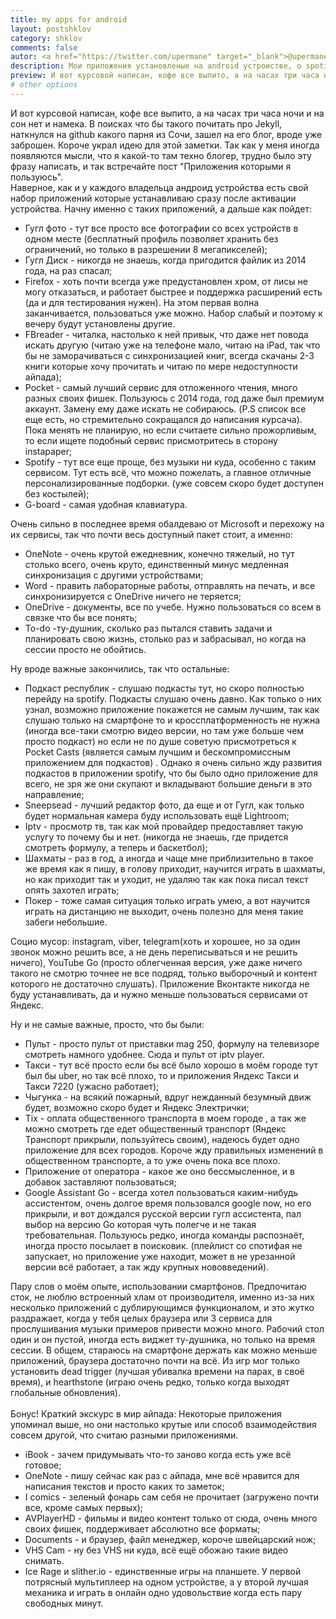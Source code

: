 ```yaml
---
title: my apps for android
layout: postshklov
category: shklov
comments: false
autor: <a href="https://twitter.com/upermane" target="_blank">@upermane</a>
description: Мои приложения установленые на android устроистве, о spotify, нашумевших подкастах, о тупости.
preview: И вот курсовой написан, кофе все выпито, а на часах три часа ночи и на сон нет и намека. В поисках что бы такого почитать про Jekyll, наткнулся на github какого парня из Сочи, зашел на его блог, вроде уже заброшен. Короче украл идею для этой заметки. Так как у меня иногда появляются мысли, что я какой-то там техно блогер, трудно было эту фразу написать, и так встречайте пост "Приложения которыми я пользуюсь".
# other options
---
```

И вот курсовой написан, кофе все выпито, а на часах три часа ночи и на сон нет и намека. В поисках что бы такого почитать про Jekyll, наткнулся на github какого парня из Сочи, зашел на его блог, вроде уже заброшен. Короче украл идею для этой заметки. Так как у меня иногда появляются мысли, что я какой-то там техно блогер, трудно было эту фразу написать, и так встречайте пост "Приложения которыми я пользуюсь".
<br>
Наверное, как и у каждого владельца андроид устройства есть свой набор приложений которые устанавливаю сразу после активации устройства. 
Начну именно с таких приложений, а дальше как пойдет: 
* Гугл фото - тут все просто все фотографии со всех устройств в одном месте (бесплатный профиль позволяет хранить без ограничений, но только в разрешении 8 мегапикселей);
* Гугл Диск - никогда не знаешь, когда пригодится файлик из 2014 года, на раз спасал;
* Firefox - хоть почти всегда уже предустановлен хром, от лисы не могу отказаться, и работает быстрее и поддержка расширений есть (да и для тестирования нужен).
На этом первая волна заканчивается, пользоваться уже можно. Набор слабый и поэтому к вечеру будут установлены другие. 
* FBreader - читалка, настолько к ней привык, что даже нет повода искать другую (читаю уже на телефоне мало, читаю на iPad, так что бы не заморачиваться с синхронизацией книг, всегда скачаны 2-3 книги которые хочу прочитать и читаю по мере недоступности айпада);
* Pocket - самый лучший сервис для отложенного чтения, много разных своих фишек. Пользуюсь с 2014 года, год даже был премиум аккаунт. Замену ему даже искать не собираюсь. (P.S список все еще есть, но стремительно сокращался до написания курсача). Пока менять не планирую, но если считаете сильно прожорливым, то если ищете подобный сервис присмотритесь в сторону instapaper;
* Spotify - тут все еще проще, без музыки ни куда, особенно с таким сервисом. Тут есть всё, что можно пожелать, а главное отличные персонализированные подборки.  (уже совсем скоро будет доступен без костылей);
* G-board - самая удобная клавиатура.

Очень сильно в последнее время обалдеваю от Microsoft и перехожу на их сервисы, так что почти весь доступный пакет стоит, а именно:
* OneNote - очень крутой ежедневник, конечно тяжелый, но тут столько всего, очень круто, единственный минус медленная синхронизация с другими устройствами;
* Word - править лабораторные работы, отправлять на печать, и все синхронизируется с ОneDrive ничего не теряется;
* OneDrive - документы, все по учебе. Нужно пользоваться со всем в связке что бы все понять;
* To-do -ту-душник, сколько раз пытался ставить задачи и планировать свою жизнь, столько раз и забрасывал, но когда на сессии просто не обойтись.

Ну вроде важные закончились, так что остальные:
* Подкаст республик - слушаю подкасты тут, но скоро полностью перейду на spotify. Подкасты слушаю очень давно. Как только о них узнал, возможно приложение покажется не самым лучшим, так как слушаю только на смартфоне то и 
кроссплатформенность не нужна (иногда все-таки смотрю видео версии, но там уже больше чем просто подкаст) но если не по душе советую присмотреться к Pocket Casts (является самым лучшим и бескомпромиссным приложением для подкастов) . Однако я очень сильно жду развития подкастов в приложении spotify, что бы было одно приложение для всего, не зря же они скупают и вкладывают большие деньги в это направление;
* Sneepsead - лучший редактор фото, да еще и от Гугл, как только будет нормальная камера буду использовать ещё Lightroom;
* Iptv - просмотр тв, так как мой провайдер предоставляет такую услугу то почему бы и нет. (никогда не знаешь, где придется смотреть формулу, а теперь и баскетбол);
* Шахматы - раз в год, а иногда и чаще мне приблизительно в такое же время как я пишу, в голову приходит, научится играть в шахматы, но как приходит так и уходит, не удаляю так как пока писал текст опять захотел играть;
* Покер - тоже самая ситуация только играть умею, а вот научится играть на дистанцию не выходит, очень полезно для меня такие забеги небольшие.

Социо мусор: instagram, viber, telegram(хоть и хорошее, но за один звонок можно решить все, а не день переписываться и не решить ничего), YouTube Go (просто облегченная версия, уже даже ничего такого не смотрю точнее не все подряд, только выборочный и контент которого не достаточно слушать). Приложение Вконтакте никогда не буду устанавливать, да и нужно меньше пользоваться сервисами от Яндекс.

Ну и не самые важные, просто, что бы были:  
* Пульт - просто пульт от приставки mag 250, формулу на телевизоре смотреть намного удобнее. Сюда и пульт от iptv player. 
* Такси - тут всё просто если бы всё было хорошо в моём городе тут был бы uber, но так всё плохо, то и приложения Яндекс Такси и Такси 7220 (ужасно работает);
* Чыгунка - на всякий пожарный, вдруг нежданный безумный движ будет, возможно скоро будет и Яндекс Электрички;
* Tix - оплата общественного транспорта в моем городе , а так же можно смотреть где едет общественный транспорт (Яндекс Транспорт прикрыли, пользуйтесь своим), надеюсь будет одно приложение для всех городов. Короче жду правильных изменений в общественном транспорте, а то уже очень пока все плохо. 
* Приложение от оператора - какое же оно бессмысленное, и в добавок заставляют пользоваться;
* Google Assistant Go - всегда хотел пользоваться каким-нибудь ассистентом, очень долгое время пользовался google now, но его прикрыли, и вот дождался русской версии гугл ассистента, пал выбор на версию Go которая чуть полегче и не такая требовательная. Пользуюсь редко, иногда команды распознаёт, иногда просто посылает в поисковик. (плейлист со спотифая не запускает, но приложение уже находит, может в не урезанной версии всё работает, а так жду крупных нововведений).    

Пару слов о моём опыте, использовании смартфонов.
Предпочитаю сток, не люблю встроенный хлам от производителя, именно из-за них несколько приложений с дублирующимся функционалом, и  это жутко раздражает, когда у тебя целых браузера или 3 сервиса для прослушивания музыки примеров привести можно много.  Рабочий стол один и он пустой, иногда есть виджет ту-душника, но только на время сессии.  В общем, стараюсь на смартфоне держать как можно меньше приложений, браузера достаточно почти на всё. Из игр мог только установить dead trigger (лучшая убивалка времени на парах, в своё время), и hearthstone (играю очень редко, только когда выходят глобальные обновления).
<br>
<br>
Бонус! Краткий экскурс в мир айпада:
Некоторые приложения упоминал выше, но они настолько крутые или способ взаимодействия совсем другой, что считаю разными приложениями. 
* iBook - зачем придумывать что-то заново когда есть уже всё готовое;
* OneNote - пишу сейчас как раз с айпада, мне всё нравится для написания текстов и просто каких то заметок;
* I comics - зеленый фонарь сам себя не прочитает (загружено почти все, кроме самых первых);
* AVPlayerHD - фильмы и видео контент только от сюда, очень много своих фишек, поддерживает абсолютно все форматы;
* Documents - и браузер, файл менеджер, короче швейцарский нож;
* VHS Cam - ну без VHS ни куда, всё ещё обожаю такие видео снимать.
* Ice Rage и slither.io - единственные игры на планшете. У первой потрясный мультиплеер на одном устройстве, а у второй лучшая механика и играть в онлайн одно удовольствие когда есть пару свободных минут.